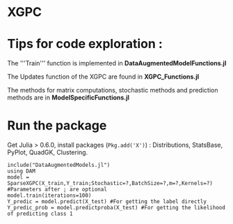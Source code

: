 # XGPC
<!--Code Repository for paper : "Extrememely Fast Gaussian Process Classification via Polya-Gamma Data Augmentation"

You will find here the code for the Polya-Gamma Augmented Gaussian Process Classification in Julia as well as some light datasets.
This folder contains the algorithm, the code that produced the experiments showed in the submitted paper to AIStats 2018 and some datasets light enough for GitHub.
It is planned to be transformed as a Julia package in the near future for public use.
The framework may look weird at first but it is because it has been designed to handle other data augmented models.-->

# Tips for code exploration :

The '''Train''' function is implemented in **DataAugmentedModelFunctions.jl**

The Updates function of the XGPC are found in **XGPC_Functions.jl**

The methods for matrix computations, stochastic methods and prediction methods are in **ModelSpecificFunctions.jl**


# Run the package

Get Julia > 0.6.0, install packages (`Pkg.add('X')`) : Distributions, StatsBase, PyPlot, QuadGK, Clustering.

```
include("DataAugmentedModels.jl")
using DAM
model = SparseXGPC(X_train,Y_train;Stochastic=?,BatchSize=?,m=?,Kernels=?) #Parameters after ; are optional
model.train(iterations=100)
Y_predic = model.predict(X_test) #For getting the label directly
Y_predic_prob = model.predictproba(X_test) #For getting the likelihood of predicting class 1
```
